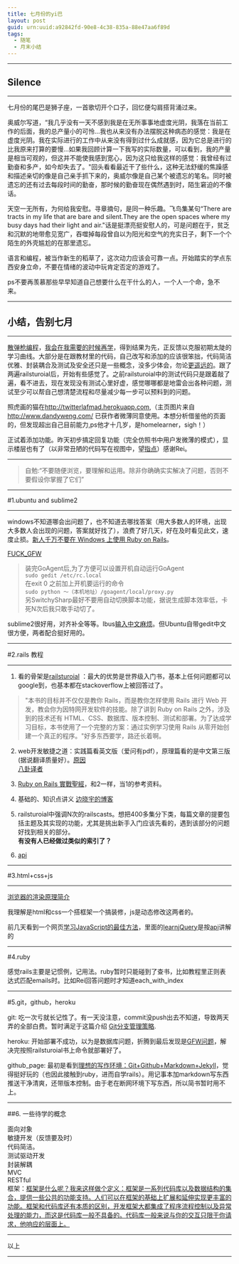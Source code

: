```yaml
---
title: 七月份的yi巴
layout: post
guid: urn:uuid:a92842fd-90e8-4c38-835a-88e47aa6f89d
tags:
  - 随笔
  - 月末小结
---
```


***
## Silence
***


七月份的尾巴是狮子座，一首歌切开个口子，回忆便勾肩搭背涌过来。

奥威尔写道，“我几乎没有一天不感到我是在无所事事地虚度光阴，我落在当前工作的后面，我的总产量小的可怜...我也从来没有办法摆脱这种病态的感觉：我是在虚度光阴。我在实际进行的工作中从来没有得到过什么成就感，因为它总是进行的比我原来打算的要慢...如果我回顾计算一下我写的实际数量，可以看到，我的产量是相当可观的，但这并不能使我感到宽心，因为这只给我这样的感觉：我曾经有过勤奋和多产，如今却失去了。"回头看看最近干了些什么，这种无法舒缓的焦躁感和描述亲切的像是自己亲手抓下来的，奥威尔像是自己某个被遗忘的笔名。同时被遗忘的还有过去每段时间的勤奋，那时候的勤奋现在偶然遇到时，陌生窘迫的不像话。

天空一无所有，为何给我安慰。寻章摘句，是同一种乐趣。飞鸟集某句“There are tracts in my life that are bare and silent.They are the open spaces where my busy days had their light and air."话是挺漂亮挺安慰人的，可是问题在于，贫乏和沉默的地带愈见宽广，吞噬掉每段曾自以为阳光和空气的充实日子，剩下一个个陌生的外壳尴尬的在那里遗忘。

语言和编程，被当作新生的稻草了，这次动力应该会可靠一点。开始踏实的学点东西安身立命，不要在情绪的波动中玩肯定否定的游戏了。

ps不要再羡慕那些早早知道自己想要什么在干什么的人，一个人一个命，急不来。
    

***
## 小结，告别七月
***

[散弹枪编程](http://coolshell.cn/articles/2058.html)，[我会在我需要的时候再学](http://coolshell.cn/articles/4235.html)，得到结果为先，正反馈以克服初期太陡的学习曲线。大部分是在跟教材里的代码，自己改写和添加的应该很笨拙，代码简洁优雅、封装耦合及测试及安全还只是一些概念，没多少体会，勿论[更遥远的](http://coolshell.cn/articles/6043.html)。跟了两遍railsturoial后，开始有些感觉了。之前railsturoial中的测试代码只是跟着敲了遍，看不进去，现在发现没有测试心里好虚，感觉哪哪都是地雷会出各种问题，测试至少可以帮自己想清楚流程和尽量减少每一步可以预料到的问题。

照虎画的猫在<http://twitterlafmad.herokuapp.com>,（主页图片来自<http://www.dandyweng.com/> 已获作者微薄同意使用。本想分析借鉴他的页面的，但发现超出自己目前能力,ps他才十几岁，是homelearner，sigh！）

正试着添加功能。昨天初步搞定回复功能（完全仿照书中用户发微薄的模式），显示楼层也有了（以非常丑陋的代码写在视图中，望[指点](http://ruby-china.org/topics/12916)）感谢Rei。


***
>自勉:“不要随便浏览，要理解和运用。除非你确确实实解决了问题，否则不要假设你掌握了它们”

***
#1.ubuntu and sublime2
***
windows不知道哪会出问题了，也不知道去哪找答案（用大多数人的环境，出现大多数人会出现的问题，答案就好找了），浪费了好几天，好在及时看见此文，速度止损。[新人千万不要在 Windows 上使用 Ruby on Rails](http://ruby-china.org/topics/1020)。

[FUCK_GFW](https://code.google.com/p/smartladder/)
>装完GoAgent后,为了方便可以设置开机自动运行GoAgent  
>`sudo gedit /etc/rc.local`  
>在exit 0 之前加上开机要运行的命令  
>`sudo python ～（本机地址）/goagent/local/proxy.py`  
>另SwitchySharp最好不要用自动切换脚本功能，据说生成脚本效率低，卡死N次后我只敢手动切了。  

sublime2很好用，对齐补全等等。Ibus[输入中文麻烦](http://www.zhihu.com/question/20163104)。但Ubuntu自带gedit中文很方便，两者配合挺好用的。
    
***
#2.rails 教程
 ***  
1. 看的骨架是[railsturoial](http://railstutorial-china.org/) ：最大的优势是世界级入门书，基本上任何问题都可以google到，也基本都在stackoverflow上被回答过了。
>"本书的目标并不仅仅是教你 Rails，而是教你怎样使用 Rails 进行 Web 开发，教会你为因特网开发软件的技能。除了讲到 Ruby on Rails 之外，涉及到的技术还有 HTML、CSS、数据库、版本控制、测试和部署。为了达成学习目标，本书使用了一个完整的方案：通过实例学习使用 Rails 从零开始创建一个真正的程序。"好多东西要学，路还长着啊。

2. web开发敏捷之道：实践篇看英文版（爱问有pdf），原理篇看的是中文第三版(据说翻译质量好）。[原因](http://book.douban.com/review/5742382/)  
[八卦译者](http://ruby-china.org/topics/11956)

3. [Ruby on Rails 實戰聖經](http://ihower.tw/rails3/)，和2一样，当1的参考资料。

4. 基础的、知识点讲义 [边晓宇的博客](http://blog.csdn.net/ABBuggy/article/category/1109245/3)

5. railsturoial中强调N次的railscasts。想把400多集分下类，每篇文章的提要包括主题及其实现的功能，尤其是挑出新手入门应该先看的，遇到该部分的问题好找到相关的部分。   
**有没有人已经做过类似的索引了？**

6. [api](http://api.rubyonrails.org/)

***
#3.html+css+js
***
[浏览器的渲染原理简介](http://coolshell.cn/articles/9666.html)  

我理解是html和css一个搭框架一个搞装修，js是动态修改这两者的。
    
前几天看到一个网页[学习JavaScript的最佳方法](http://article.yeeyan.org/view/188878/225166)，里面的[learnjQuery](http://learn.appendto.com/)是按[api](http://api.jquery.com/)讲解的

***
#4.ruby 

感觉rails主要是记惯例，记用法。ruby暂时只能碰到了查书，比如教程里正则表达式匹配emails时。比如Rei回答问题时才知道each_with_index

***

#5.git，github，heroku

git:  吃一次亏就长记性了。有一天没注意，commit没push出去不知道，导致两天弄的全部白费。暂时满足于这篇介绍 [Git分支管理策略](http://www.ruanyifeng.com/blog/2012/07/git.html).

heroku:  开始部署不成功，以为是数据库问题，折腾到最后发现是[GFW问题](http://ruby-china.org/topics/10813)，解决完按照railsturoial书上命令就部署好了。


github_page: 最初是看到[理想的写作环境：Git+Github+Markdown+Jekyll](http://www.yangzhiping.com/tech/writing-space.html)，觉得挺好玩的（也因此接触到ruby，进而自学rails）。用记事本加markdown写东西推送干净清爽，还带版本控制。由于老在断网环境下写东西，所以简书暂时用不上。

***

##6. 一些待学的概念

面向对象  
敏捷开发（反馈要及时）  
代码简洁。  
测试驱动开发  
封装解耦  
MVC  
RESTful  
框架：[框架是什么呢？我来这样做个定义：框架是一系列代码库以及数据结构的集合，提供一些公共的功能支持。人们可以在框架的基础上扩展和延伸实现更丰富的功能。框架和代码库还有本质的区别，开发框架大都集成了程序流程控制以及异常处理的能力，而这是代码库一般不具备的。代码库一般来说与你的交互只限于你请求，他响应的层面上。](http://blog.csdn.net/abbuggy/article/details/7396780)



****
以上
****

